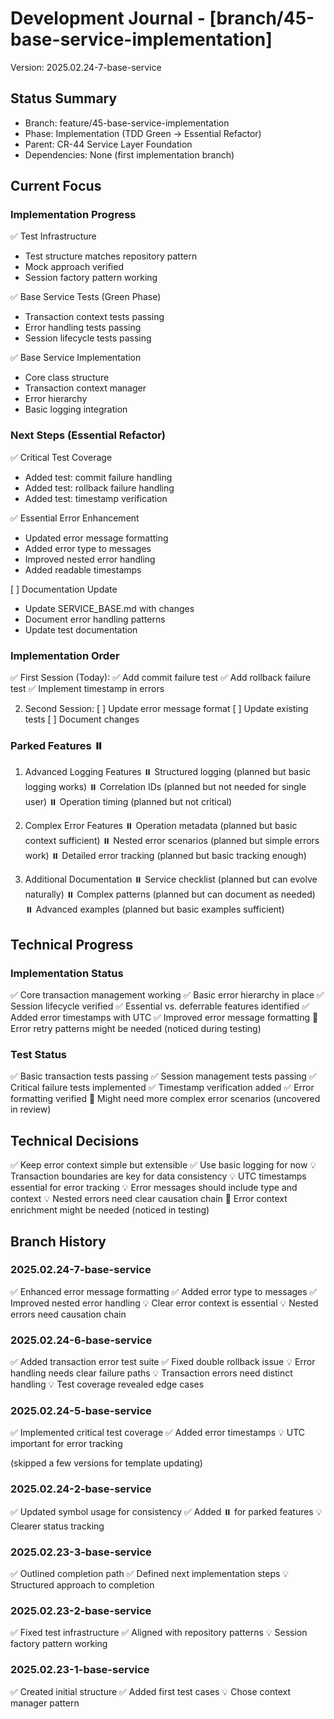 # Development Journal - [branch/45-base-service-implementation]
Version: 2025.02.24-7-base-service

## Status Summary
- Branch: feature/45-base-service-implementation
- Phase: Implementation (TDD Green → Essential Refactor)
- Parent: CR-44 Service Layer Foundation
- Dependencies: None (first implementation branch)

## Current Focus
### Implementation Progress
✅ Test Infrastructure
  - Test structure matches repository pattern
  - Mock approach verified
  - Session factory pattern working

✅ Base Service Tests (Green Phase)
  - Transaction context tests passing
  - Error handling tests passing
  - Session lifecycle tests passing

✅ Base Service Implementation
  - Core class structure
  - Transaction context manager
  - Error hierarchy
  - Basic logging integration

### Next Steps (Essential Refactor)
✅ Critical Test Coverage
   - Added test: commit failure handling
   - Added test: rollback failure handling
   - Added test: timestamp verification

✅ Essential Error Enhancement
   - Updated error message formatting
   - Added error type to messages
   - Improved nested error handling
   - Added readable timestamps

[ ] Documentation Update
   - Update SERVICE_BASE.md with changes
   - Document error handling patterns
   - Update test documentation

### Implementation Order
✅ First Session (Today):
   ✅ Add commit failure test
   ✅ Add rollback failure test
   ✅ Implement timestamp in errors

2. Second Session:
   [ ] Update error message format
   [ ] Update existing tests
   [ ] Document changes

### Parked Features ⏸️
1. Advanced Logging Features
   ⏸️ Structured logging (planned but basic logging works)
   ⏸️ Correlation IDs (planned but not needed for single user)
   ⏸️ Operation timing (planned but not critical)

2. Complex Error Features
   ⏸️ Operation metadata (planned but basic context sufficient)
   ⏸️ Nested error scenarios (planned but simple errors work)
   ⏸️ Detailed error tracking (planned but basic tracking enough)

3. Additional Documentation
   ⏸️ Service checklist (planned but can evolve naturally)
   ⏸️ Complex patterns (planned but can document as needed)
   ⏸️ Advanced examples (planned but basic examples sufficient)

## Technical Progress
### Implementation Status
✅ Core transaction management working
✅ Basic error hierarchy in place
✅ Session lifecycle verified
✅ Essential vs. deferrable features identified
✅ Added error timestamps with UTC
✅ Improved error message formatting
🔄 Error retry patterns might be needed (noticed during testing)

### Test Status
✅ Basic transaction tests passing
✅ Session management tests passing
✅ Critical failure tests implemented
✅ Timestamp verification added
✅ Error formatting verified
🔄 Might need more complex error scenarios (uncovered in review)

## Technical Decisions
✅ Keep error context simple but extensible
✅ Use basic logging for now
💡 Transaction boundaries are key for data consistency
💡 UTC timestamps essential for error tracking
💡 Error messages should include type and context
💡 Nested errors need clear causation chain
🔄 Error context enrichment might be needed (noticed in testing)

## Branch History
### 2025.02.24-7-base-service
✅ Enhanced error message formatting
✅ Added error type to messages
✅ Improved nested error handling
💡 Clear error context is essential
💡 Nested errors need causation chain

### 2025.02.24-6-base-service
✅ Added transaction error test suite
✅ Fixed double rollback issue
💡 Error handling needs clear failure paths
💡 Transaction errors need distinct handling
💡 Test coverage revealed edge cases

### 2025.02.24-5-base-service
✅ Implemented critical test coverage
✅ Added error timestamps
💡 UTC important for error tracking

(skipped a few versions for template updating)

### 2025.02.24-2-base-service
✅ Updated symbol usage for consistency
✅ Added ⏸️ for parked features
💡 Clearer status tracking

### 2025.02.23-3-base-service
✅ Outlined completion path
✅ Defined next implementation steps
💡 Structured approach to completion

### 2025.02.23-2-base-service
✅ Fixed test infrastructure
✅ Aligned with repository patterns
💡 Session factory pattern working

### 2025.02.23-1-base-service
✅ Created initial structure
✅ Added first test cases
💡 Chose context manager pattern
